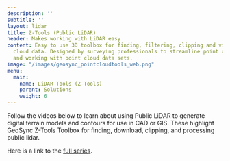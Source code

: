 ```yaml
---
description: ''
subtitle: ''
layout: lidar
title: Z-Tools (Public LiDAR)
header: Makes working with LiDAR easy
content: Easy to use 3D toolbox for finding, filtering, clipping and visualizing point
  cloud data. Designed by surveying professionals to streamline point cloud workflows
  and working with point cloud data sets.
image: "/images/geosync_pointcloudtools_web.png"
menu:
  main:
    name: LiDAR Tools (Z-Tools)
    parent: Solutions
    weight: 6
---
```

Follow the videos below to learn about using Public LiDAR to generate digital terrain models and contours for use in CAD or GIS. These highlight GeoSync Z-Tools Toolbox for finding, download, clipping, and processing public lidar.

Here is a link to the [full series](https://vimeo.com/showcase/11276995).
